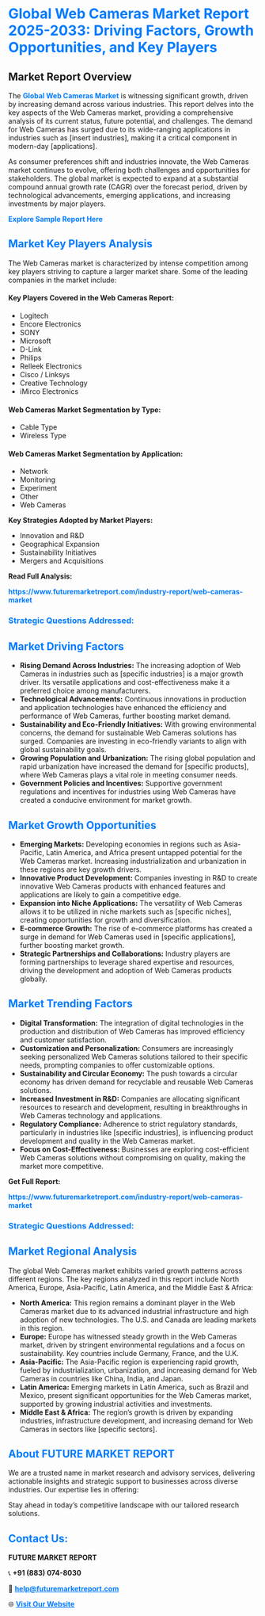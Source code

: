 <h1 style="color: #007BFF;">Global Web Cameras Market Report 2025-2033: Driving Factors, Growth Opportunities, and Key Players</h1>

<section id="overview">
<h2>Market Report Overview</h2>
<p>The <a href="https://www.futuremarketreport.com/industry-report/web-cameras-market" style="color: #007BFF; text-decoration: none;"><strong>Global Web Cameras Market</strong></a> is witnessing significant growth, driven by increasing demand across various industries. This report delves into the key aspects of the Web Cameras market, providing a comprehensive analysis of its current status, future potential, and challenges. The demand for Web Cameras has surged due to its wide-ranging applications in industries such as [insert industries], making it a critical component in modern-day [applications].</p>
<p>As consumer preferences shift and industries innovate, the Web Cameras market continues to evolve, offering both challenges and opportunities for stakeholders. The global market is expected to expand at a substantial compound annual growth rate (CAGR) over the forecast period, driven by technological advancements, emerging applications, and increasing investments by major players.</p>
</section>

<section id="overview">
<p><a href="https://www.futuremarketreport.com/request-sample/reportId=128566" style="color: #007BFF; text-decoration: none;"><strong>Explore Sample Report Here</strong></a></p>
</section>

<section id="key-players">
<h2 style="color: #007BFF;">Market Key Players Analysis</h2>
<p>The Web Cameras market is characterized by intense competition among key players striving to capture a larger market share. Some of the leading companies in the market include:</p>
<h4>Key Players Covered in the Web Cameras Report:</h4>
<ul><li>Logitech</li><li>Encore Electronics</li><li>SONY</li><li>Microsoft</li><li>D-Link</li><li>Philips</li><li>Relleek Electronics</li><li>Cisco / Linksys</li><li>Creative Technology</li><li>iMirco Electronics</li></ul>
<h4>Web Cameras Market Segmentation by Type:</h4>
<ul><li>Cable Type</li><li>Wireless Type</li></ul>

<h4>Web Cameras Market Segmentation by Application:</h4>
<ul><li>Network</li><li>Monitoring</li><li>Experiment</li><li>Other</li><li>Web Cameras</li></ul>
<p><strong>Key Strategies Adopted by Market Players:</strong></p>
<ul>
<li>Innovation and R&D</li>
<li>Geographical Expansion</li>
<li>Sustainability Initiatives</li>
<li>Mergers and Acquisitions</li>
</ul>
</section>

<section>
<p><strong>Read Full Analysis: </strong></p><a href="https://www.futuremarketreport.com/industry-report/web-cameras-market" style="color: #007BFF; text-decoration: none;"><strong>https://www.futuremarketreport.com/industry-report/web-cameras-market</strong></a>
<h3 style="color: #007BFF;">Strategic Questions Addressed:</h3>
</section>

<section id="driving-factors">
<h2 style="color: #007BFF;">Market Driving Factors</h2>
<ul>
<li><strong>Rising Demand Across Industries:</strong> The increasing adoption of Web Cameras in industries such as [specific industries] is a major growth driver. Its versatile applications and cost-effectiveness make it a preferred choice among manufacturers.</li>
<li><strong>Technological Advancements:</strong> Continuous innovations in production and application technologies have enhanced the efficiency and performance of Web Cameras, further boosting market demand.</li>
<li><strong>Sustainability and Eco-Friendly Initiatives:</strong> With growing environmental concerns, the demand for sustainable Web Cameras solutions has surged. Companies are investing in eco-friendly variants to align with global sustainability goals.</li>
<li><strong>Growing Population and Urbanization:</strong> The rising global population and rapid urbanization have increased the demand for [specific products], where Web Cameras plays a vital role in meeting consumer needs.</li>
<li><strong>Government Policies and Incentives:</strong> Supportive government regulations and incentives for industries using Web Cameras have created a conducive environment for market growth.</li>
</ul>
</section>

<section id="growth-opportunities">
<h2 style="color: #007BFF;">Market Growth Opportunities</h2>
<ul>
<li><strong>Emerging Markets:</strong> Developing economies in regions such as Asia-Pacific, Latin America, and Africa present untapped potential for the Web Cameras market. Increasing industrialization and urbanization in these regions are key growth drivers.</li>
<li><strong>Innovative Product Development:</strong> Companies investing in R&D to create innovative Web Cameras products with enhanced features and applications are likely to gain a competitive edge.</li>
<li><strong>Expansion into Niche Applications:</strong> The versatility of Web Cameras allows it to be utilized in niche markets such as [specific niches], creating opportunities for growth and diversification.</li>
<li><strong>E-commerce Growth:</strong> The rise of e-commerce platforms has created a surge in demand for Web Cameras used in [specific applications], further boosting market growth.</li>
<li><strong>Strategic Partnerships and Collaborations:</strong> Industry players are forming partnerships to leverage shared expertise and resources, driving the development and adoption of Web Cameras products globally.</li>
</ul>
</section>

<section id="trending-factors">
<h2 style="color: #007BFF;">Market Trending Factors</h2>
<ul>
<li><strong>Digital Transformation:</strong> The integration of digital technologies in the production and distribution of Web Cameras has improved efficiency and customer satisfaction.</li>
<li><strong>Customization and Personalization:</strong> Consumers are increasingly seeking personalized Web Cameras solutions tailored to their specific needs, prompting companies to offer customizable options.</li>
<li><strong>Sustainability and Circular Economy:</strong> The push towards a circular economy has driven demand for recyclable and reusable Web Cameras solutions.</li>
<li><strong>Increased Investment in R&D:</strong> Companies are allocating significant resources to research and development, resulting in breakthroughs in Web Cameras technology and applications.</li>
<li><strong>Regulatory Compliance:</strong> Adherence to strict regulatory standards, particularly in industries like [specific industries], is influencing product development and quality in the Web Cameras market.</li>
<li><strong>Focus on Cost-Effectiveness:</strong> Businesses are exploring cost-efficient Web Cameras solutions without compromising on quality, making the market more competitive.</li>
</ul>
</section>

<section>
<p><strong>Get Full Report: </strong></p><a href="https://www.futuremarketreport.com/industry-report/web-cameras-market" style="color: #007BFF; text-decoration: none;"><strong>https://www.futuremarketreport.com/industry-report/web-cameras-market</strong></a>
<h3 style="color: #007BFF;">Strategic Questions Addressed:</h3>
</section>


<section id="regional-analysis">
<h2 style="color: #007BFF;">Market Regional Analysis</h2>
<p>The global Web Cameras market exhibits varied growth patterns across different regions. The key regions analyzed in this report include North America, Europe, Asia-Pacific, Latin America, and the Middle East & Africa:</p>
<ul>
<li><strong>North America:</strong> This region remains a dominant player in the Web Cameras market due to its advanced industrial infrastructure and high adoption of new technologies. The U.S. and Canada are leading markets in this region.</li>
<li><strong>Europe:</strong> Europe has witnessed steady growth in the Web Cameras market, driven by stringent environmental regulations and a focus on sustainability. Key countries include Germany, France, and the U.K.</li>
<li><strong>Asia-Pacific:</strong> The Asia-Pacific region is experiencing rapid growth, fueled by industrialization, urbanization, and increasing demand for Web Cameras in countries like China, India, and Japan.</li>
<li><strong>Latin America:</strong> Emerging markets in Latin America, such as Brazil and Mexico, present significant opportunities for the Web Cameras market, supported by growing industrial activities and investments.</li>
<li><strong>Middle East & Africa:</strong> The region’s growth is driven by expanding industries, infrastructure development, and increasing demand for Web Cameras in sectors like [specific sectors].</li>
</ul>
</section>

<footer>
<h2 style="color: #007BFF;">About FUTURE MARKET REPORT</h2>
<p>We are a trusted name in market research and advisory services, delivering actionable insights and strategic support to businesses across diverse industries. Our expertise lies in offering:</p>

<p>Stay ahead in today’s competitive landscape with our tailored research solutions.</p>

<h2 style="color: #007BFF;">Contact Us:</h2>
<p><strong>FUTURE MARKET REPORT</strong></p>
<p>📞 <strong>+91 (883) 074-8030</strong></p>
<p>📧 <strong><a href="mailto:help@futuremarketreport.com" style="color: #007BFF;">help@futuremarketreport.com</a></strong></p>
<p>🌐 <strong><a href="https://www.futuremarketreport.com/" style="color: #007BFF;">Visit Our Website</a></strong></p>
</footer>